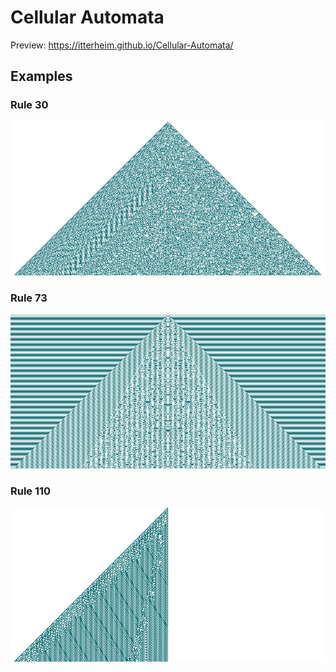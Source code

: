# Cellular Automata

Preview:
https://itterheim.github.io/Cellular-Automata/

## Examples

### Rule 30
![Rule 30](/examples/rule-30.png)

### Rule 73
![Rule 73](/examples/rule-73.png)

### Rule 110
![Rule 110](/examples/rule-110.png)
